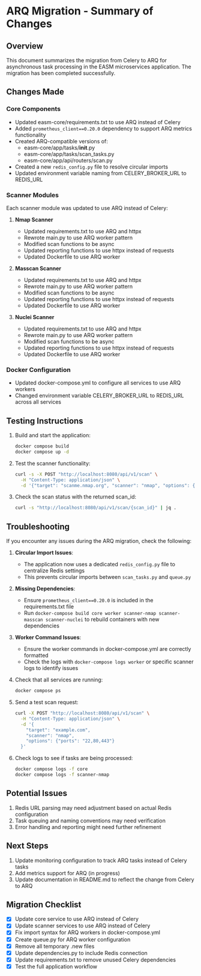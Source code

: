 # ARQ Migration - Summary of Changes

## Overview
This document summarizes the migration from Celery to ARQ for asynchronous task processing in the EASM microservices application. The migration has been completed successfully.

## Changes Made

### Core Components
- Updated easm-core/requirements.txt to use ARQ instead of Celery
- Added `prometheus_client==0.20.0` dependency to support ARQ metrics functionality
- Created ARQ-compatible versions of:
  - easm-core/app/tasks/__init__.py
  - easm-core/app/tasks/scan_tasks.py
  - easm-core/app/api/routers/scan.py
- Created a new `redis_config.py` file to resolve circular imports
- Updated environment variable naming from CELERY_BROKER_URL to REDIS_URL

### Scanner Modules
Each scanner module was updated to use ARQ instead of Celery:

1. **Nmap Scanner**
   - Updated requirements.txt to use ARQ and httpx
   - Rewrote main.py to use ARQ worker pattern
   - Modified scan functions to be async
   - Updated reporting functions to use httpx instead of requests
   - Updated Dockerfile to use ARQ worker

2. **Masscan Scanner**
   - Updated requirements.txt to use ARQ and httpx
   - Rewrote main.py to use ARQ worker pattern
   - Modified scan functions to be async
   - Updated reporting functions to use httpx instead of requests
   - Updated Dockerfile to use ARQ worker

3. **Nuclei Scanner**
   - Updated requirements.txt to use ARQ and httpx
   - Rewrote main.py to use ARQ worker pattern
   - Modified scan functions to be async
   - Updated reporting functions to use httpx instead of requests
   - Updated Dockerfile to use ARQ worker

### Docker Configuration
- Updated docker-compose.yml to configure all services to use ARQ workers
- Changed environment variable CELERY_BROKER_URL to REDIS_URL across all services

## Testing Instructions

1. Build and start the application:
   ```bash
   docker compose build
   docker compose up -d
   ```

2. Test the scanner functionality:
   ```bash
   curl -s -X POST "http://localhost:8080/api/v1/scan" \
     -H "Content-Type: application/json" \
     -d '{"target": "scanme.nmap.org", "scanner": "nmap", "options": {"ports": "22,80,443"}}' | jq .
   ```

3. Check the scan status with the returned scan_id:
   ```bash
   curl -s "http://localhost:8080/api/v1/scan/{scan_id}" | jq .
   ```

## Troubleshooting

If you encounter any issues during the ARQ migration, check the following:

1. **Circular Import Issues**: 
   - The application now uses a dedicated `redis_config.py` file to centralize Redis settings
   - This prevents circular imports between `scan_tasks.py` and `queue.py`

2. **Missing Dependencies**:
   - Ensure `prometheus_client==0.20.0` is included in the requirements.txt file
   - Run `docker-compose build core worker scanner-nmap scanner-masscan scanner-nuclei` to rebuild containers with new dependencies

3. **Worker Command Issues**:
   - Ensure the worker commands in docker-compose.yml are correctly formatted
   - Check the logs with `docker-compose logs worker` or specific scanner logs to identify issues

2. Check that all services are running:
   ```bash
   docker compose ps
   ```

3. Send a test scan request:
   ```bash
   curl -X POST "http://localhost:8080/api/v1/scan" \
     -H "Content-Type: application/json" \
     -d '{
       "target": "example.com",
       "scanner": "nmap",
       "options": {"ports": "22,80,443"}
     }'
   ```

4. Check logs to see if tasks are being processed:
   ```bash
   docker compose logs -f core
   docker compose logs -f scanner-nmap
   ```

## Potential Issues

1. Redis URL parsing may need adjustment based on actual Redis configuration
2. Task queuing and naming conventions may need verification
3. Error handling and reporting might need further refinement

## Next Steps

1. Update monitoring configuration to track ARQ tasks instead of Celery tasks
2. Add metrics support for ARQ (in progress)
3. Update documentation in README.md to reflect the change from Celery to ARQ

## Migration Checklist

- [x] Update core service to use ARQ instead of Celery
- [x] Update scanner services to use ARQ instead of Celery
- [x] Fix import syntax for ARQ workers in docker-compose.yml
- [x] Create queue.py for ARQ worker configuration
- [x] Remove all temporary .new files
- [x] Update dependencies.py to include Redis connection
- [x] Update requirements.txt to remove unused Celery dependencies
- [x] Test the full application workflow
